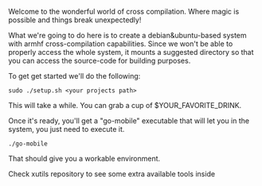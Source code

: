 Welcome to the wonderful world of cross compilation. Where magic is possible and things break unexpectedly!

What we're going to do here is to create a debian&ubuntu-based system with armhf cross-compilation capabilities. Since we won't be able to properly access the whole system, it mounts a suggested directory so that you can access the source-code for building purposes.

To get get started we'll do the following:

```
sudo ./setup.sh <your projects path>
```

This will take a while. You can grab a cup of $YOUR_FAVORITE_DRINK.

Once it's ready, you'll get a "go-mobile" executable that will let you in the system, you just need to execute it.

``` ./go-mobile ```

That should give you a workable environment.

Check xutils repository to see some extra available tools inside
